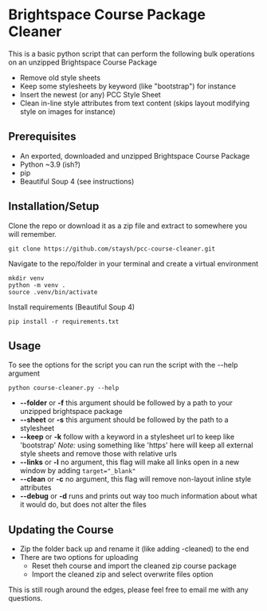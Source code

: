 # Brightspace Course Package Cleaner

This is a basic python script that can perform the following bulk operations on an unzipped Brightspace Course Package
* Remove old style sheets
* Keep some stylesheets by keyword (like "bootstrap") for instance
* Insert the newest (or any) PCC Style Sheet
* Clean in-line style attributes from text content (skips layout modifying style on images for instance)

## Prerequisites
* An exported, downloaded and unzipped Brightspace Course Package
* Python ~3.9 (ish?)
* pip
* Beautiful Soup 4 (see instructions)

## Installation/Setup
Clone the repo or download it as a zip file and extract to somewhere you will remember.
```console
git clone https://github.com/staysh/pcc-course-cleaner.git
```
Navigate to the repo/folder in your terminal and create a virtual environment
```console
mkdir venv
python -m venv .
source .venv/bin/activate
```
Install requirements (Beautiful Soup 4)
```console
pip install -r requirements.txt
```
## Usage
To see the options for the script you can run the script with the --help argument
```console
python course-cleaner.py --help
```
* **--folder** or **-f** this argument should be followed by a path to your unzipped brightspace package
* **--sheet** or **-s** this argument should be followed by the path to a stylesheet
* **--keep** or **-k** follow with a keyword in a stylesheet url to keep like 'bootstrap' *Note:* using something like 'https' here will keep all external style sheets and remove those with relative urls
* **--links** or **-l** no argument, this flag will make all links open in a new window by adding `target="_blank"`
* **--clean** or **-c** no argument, this flag will remove non-layout inline style attributes
* **--debug** or **-d** runs and prints out way too much information about what it would do, but does not alter the files

## Updating the Course
* Zip the folder back up and rename it (like adding -cleaned) to the end
* There are two options for uploading
	* Reset theh course and import the cleaned zip course package
	* Import the cleaned zip and select overwrite files option

This is still rough around the edges, please feel free to email me with any questions. 
